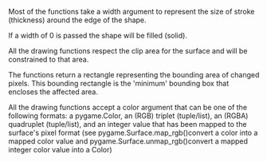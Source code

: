 Most of the functions take a width argument to represent the size of stroke (thickness) around the edge of the shape.

If a width of 0 is passed the shape will be filled (solid).

All the drawing functions respect the clip area for the surface and will be constrained to that area. 

The functions return a rectangle representing the bounding area of changed pixels. This bounding rectangle is the 'minimum' bounding box that encloses the affected area.

All the drawing functions accept a color argument that can be one of the following formats: a pygame.Color, an (RGB) triplet (tuple/list), an (RGBA) quadruplet (tuple/list), and an integer value that has been mapped to the surface's pixel format (see pygame.Surface.map_rgb()convert a color into a mapped color value and pygame.Surface.unmap_rgb()convert a mapped integer color value into a Color)